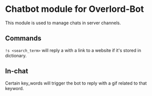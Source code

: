 # Chatbot module for Overlord-Bot

This module is used to manage chats in server channels.

## Commands

`!s <search_term>` will reply a with a link to a website if it's stored in dictionary.


## In-chat

Certain key_words will trigger the bot to reply with a gif related to that keyword.